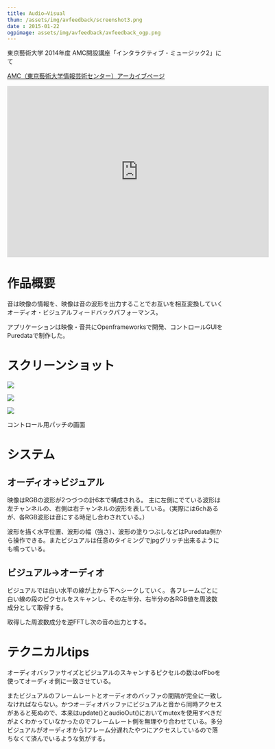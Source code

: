 ```yaml
---
title: Audio⇔Visual
thum: /assets/img/avfeedback/screenshot3.png
date : 2015-01-22
ogpimage: assets/img/avfeedback/avfeedback_ogp.png
---
```


東京藝術大学 2014年度 AMC開設講座「インタラクティブ・ミュージック2」にて

[AMC（東京藝術大学情報芸術センター）アーカイブページ](http://geidaiamc.tumblr.com/post/114567474767/%E3%82%A4%E3%83%B3%E3%82%BF%E3%83%A9%E3%82%AF%E3%83%86%E3%82%A3%E3%83%B4%E3%83%9F%E3%83%A5%E3%83%BC%E3%82%B8%E3%83%83%E3%82%AF%E2%85%A1%E6%88%90%E6%9E%9C%E7%99%BA%E8%A1%A8%E4%BC%9A-%E4%BC%9A%E5%A0%B4%E8%8A%B8%E8%A1%93%E6%83%85%E5%A0%B1%E3%82%BB%E3%83%B3%E3%82%BF%E3%83%BC-%E3%83%A9%E3%83%9C%E3%83%A9%E3%82%A6%E3%83%B3%E3%82%B8)

<iframe width="610" height="400" src="https://www.youtube.com/embed/k5f98FPbETc?rel=0&amp;start=1530" frameborder="0" allowfullscreen></iframe>

# 作品概要

音は映像の情報を、映像は音の波形を出力することでお互いを相互変換していくオーディオ・ビジュアルフィードバックパフォーマンス。

アプリケーションは映像・音共にOpenframeworksで開発、コントロールGUIをPuredataで制作した。

# スクリーンショット

![](/assets/img/avfeedback/screenshot1.png)

![](/assets/img/avfeedback/screenshot2.png)

![](/assets/img/avfeedback/patch.png)

コントロール用パッチの画面

# システム

## オーディオ→ビジュアル

映像はRGBの波形が2つづつの計6本で構成される。
主に左側にでている波形は左チャンネルの、右側は右チャンネルの波形を表している。（実際には6chあるが、各RGB波形は音にする時足し合わされている。）

波形を描く水平位置、波形の幅（強さ）、波形の塗りつぶしなどはPuredata側から操作できる。またビジュアルは任意のタイミングでjpgグリッチ出来るようにも鳴っている。

## ビジュアル→オーディオ

ビジュアルでは白い水平の線が上から下へシークしていく。
各フレームごとに白い線の段のピクセルをスキャンし、その左半分、右半分の各RGB値を周波数成分として取得する。

取得した周波数成分を逆FFTし次の音の出力とする。

# テクニカルtips

オーディオバッファサイズとビジュアルのスキャンするピクセルの数はofFboを使ってオーディオ側に一致させている。

またビジュアルのフレームレートとオーディオのバッファの間隔が完全に一致しなければならない。かつオーディオバッファにビジュアルと音から同時アクセスがあると死ぬので、本来はupdate()とaudioOut()においてmutexを使用すべきだがよくわかっていなかったのでフレームレート側を無理やり合わせている。多分ビジュアルがオーディオから1フレーム分遅れたやつにアクセスしているので落ちなくて済んでいるような気がする。
